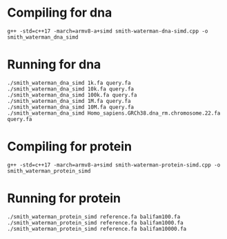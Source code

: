 # Compiling for dna

```
g++ -std=c++17 -march=armv8-a+simd smith-waterman-dna-simd.cpp -o smith_waterman_dna_simd
```

# Running for dna

```
./smith_waterman_dna_simd 1k.fa query.fa
./smith_waterman_dna_simd 10k.fa query.fa
./smith_waterman_dna_simd 100k.fa query.fa
./smith_waterman_dna_simd 1M.fa query.fa
./smith_waterman_dna_simd 10M.fa query.fa
./smith_waterman_dna_simd Homo_sapiens.GRCh38.dna_rm.chromosome.22.fa query.fa
```

# Compiling for protein

```
g++ -std=c++17 -march=armv8-a+simd smith-waterman-protein-simd.cpp -o smith_waterman_protein_simd
```

# Running for protein

```
./smith_waterman_protein_simd reference.fa balifam100.fa
./smith_waterman_protein_simd reference.fa balifam1000.fa
./smith_waterman_protein_simd reference.fa balifam10000.fa

```
